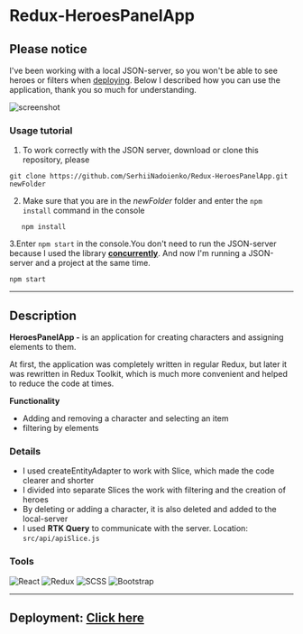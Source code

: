 # Redux-HeroesPanelApp

## **Please notice**

I've been working with a local JSON-server, so you won't be able to see heroes or filters when [deploying](https://redux-app-sandy.vercel.app/).
Below I described how you can use the application, thank you so much for understanding.

![screenshot](https://psv4.userapi.com/c237031/u143424630/docs/d11/585dddc81190/redux_errors.png?extra=E4kCHVSIX7ObdoVkQrdAmp_riq7vBo4vZWquinMWcQt1LRCzRDXoqdoJzfUvMsQu8RpzdA6fceIKnYElFAQTorUuFmpAagPoLbElhgCTn-qqtOaZ-1Hx5d6JLg5DWLQfsJ24KdLweVkUDEC17SExyt9d)

### **Usage tutorial**

1. To work correctly with the JSON server, download or clone this repository, please

```
git clone https://github.com/SerhiiNadoienko/Redux-HeroesPanelApp.git newFolder
```

2. Make sure that you are in the *newFolder* folder and enter the `npm install` command in the console

```
   npm install
```

3.Enter `npm start` in the console.You don't need to run the JSON-server because I used the library [**concurrently**](https://www.npmjs.com/package/concurrently). And now I'm running a JSON-server and a project at the same time.

```
npm start
```

---

## **Description**

**HeroesPanelApp -** is an application for creating characters and assigning elements to them.

At first, the application was completely written in regular Redux, but later it was rewritten in Redux Toolkit, which is much more convenient and helped to reduce the code at times.

**Functionality**

- Adding and removing a character and selecting an item
- filtering by elements

### **Details**

- I used createEntityAdapter to work with Slice, which made the code clearer and shorter
- I divided into separate Slices the work with filtering and the creation of heroes
- By deleting or adding a character, it is also deleted and added to the local-server
- I used **RTK Query** to communicate with the server. Location: `src/api/apiSlice.js`

### **Tools**

![React](https://img.shields.io/badge/-React-090909?style=for-the-badge&logo=React&logoColor=61DBFB)
![Redux](https://img.shields.io/badge/-Redux-090909?style=for-the-badge&logo=Redux&logoColor=563d7c)
![SCSS](https://img.shields.io/badge/-SCSS-090909?style=for-the-badge&logo=SASS&logoColor=CD6799)
![Bootstrap](https://img.shields.io/badge/-Bootstrap-090909?style=for-the-badge&logo=Bootstrap&logoColor=563d7c)

---

## **Deployment:** [Click here](https://redux-app-sandy.vercel.app/)
